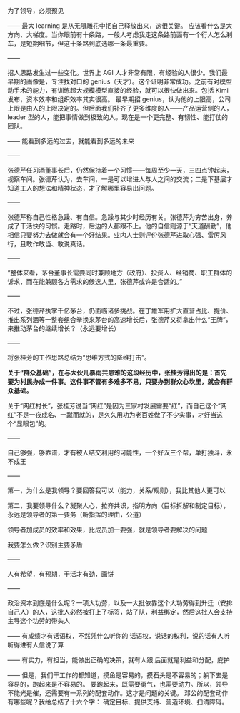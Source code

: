 为了领导，必须预见

——
最大 learning 是从无限雕花中把自己释放出来，这很关键。
应该看什么是大方向、大梯度。当你眼前有十条路，一般人考虑我走这条路前面有一个行人怎么刹车，是短期细节，但这十条路到底选哪一条最重要。

——

招人思路发生过一些变化。世界上 AGI 人才非常有限，有经验的人很少。我们最早期的画像是，专注找对口的 genius（天才）。这个证明非常成功。之前有对模型动手术的能力，有训练超大规模模型直接的经验，就可以很快做出来。包括 Kimi 发布，资本效率和组织效率其实很高。
最早期招 genius，认为他的上限高，公司上限是由人的上限决定的。但后面我们补齐了更多维度的人——产品运营侧的人，leader 型的人，能把事情做到极致的人。现在是一个更完整、有韧性、能打仗的团队。

——
能看到多远的过去，就能看到多远的未来

——

张德芹任习酒董事长后，仍然保持着一个习惯——每周至少一天，三四点钟起床，视察车间。张德芹认为，去车间，一是可以增进人与人之间的交流；二是下基层才知道工人的想法和精神状态，才了解哪里容易出问题。

——

张德芹称自己性格急躁、有自信。急躁与其少时经历有关。张德芹为穷苦出身，养成了干活快的习惯。走路时，后边的人都跟不上。他的自信则源于“天道酬勤”，他相信只要努力去做就会有一个好结果。业内人士则评价张德芹进取心强、雷厉风行，且敢作敢当、敢说真话。

——

“整体来看，茅台董事长需要同时兼顾地方（政府）、投资人、经销商、职工群体的诉求，而在能兼顾各方需求的候选人里，张德芹或许是合适的。”

——

不过，张德芹执掌千亿茅台，仍面临诸多挑战。在丁雄军用扩大直营占比、提价、推出系列酒等一整套组合拳换来茅台的高速增长后，张德芹又将拿出什么“王牌”，来推动茅台的继续增长？（永远要增长）

——

将张桂芳的工作思路总结为“思维方式的降维打击”。

**关于“群众基础”，在与大伙儿暴雨共患难的这段经历中，张桂芳得出的是：首先要为村民办成一件事。这件事不管有多难多不易，只要办到群众心坎里，就会有群众基础。**

关于“网红村长”，张桂芳说当“网红”是因为三家村发展需要“红”，而自己这个“网红”不是一夜成名、一蹴而就的，是久久用功为老百姓做了不少实事，才好当这个“显眼包”的。

——

自己够强，够靠谱，才有被人结交利用的可能性，一个好汉三个帮，单打独斗，永不成王

——

第一，为什么是我领导？要回答我可以（能力，关系/规则），我比其他人更可以

第二，我要领导什么？凝聚人心，拉齐共识，指明方向（目标拆解和制定目标），永远是领导者的第一要务（听指挥的理由，公道）

领导者加成员的效率和效果，比成员加一要强，就是领导者要解决的问题

我要怎么做？识别主要矛盾

——

人有希望，有预期，干活才有劲，画饼

——

政治资本到底是什么呢？一项大功劳，以及一大批依靠这个大功劳得到升迁（安排自己人）的人，这批人必然被打上了标签，站了队，利益绑定，然后这批人会支持主导这个功劳的带头人

——
有成绩才有话语权，不然凭什么听你的
话语权，说话的权利，说的话有人听听得进有人信说了算

——
有实力，有担当，能做出正确的决策，就有人跟
后面就是利益和分配，庇护

——
但是，我们干工作的都知道，摸鱼是容易的，摸石头是不容易的；躺下去是容易的，跑起来是不容易的。
要跑起来，既需要勇气，也需要动力。所以，领导不能光是催，还需要有一系列的配套动作。这才是问题的关键。
邓公的配套动作有哪些呢？我给总结了十六个字：
确定目标、提供支持、营造环境、扫清障碍。
